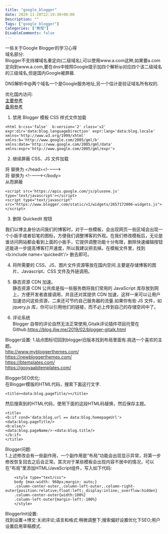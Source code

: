 ```yaml
---
title: "google_blogger"
date: 2020-11-28T22:19:38+08:00
Description: ""
Tags: ["google blogger"]
Categories: ["教程"]
DisableComments: false
---
```

一些关于Google Blogger的学习心得<!--more-->  
域名部分:  
Blogger不支持裸域名重定向(二级域名),可以使用www.a.com这种,如果要a.com定向到www.a.com,要在dns中按照Google提示加四个解析ip对应四个该二级域名的三级域名,但是国内Google被屏蔽.  

DNS解析中@两个域名一个是Google服务地址,另一个估计是验证域名所有权的.

优化国内访问:  
[主要参考](https://blog.iljw.me/2016/09/blogger.html)  
[备用参考](https://www.williamlong.info/cat/webmaster.html)

1. 禁用 Blogger 模板 CSS 样式文件加载
```
<html b:css='false'  b:version='2' class='v2' expr:dir='data:blog.languageDirection' expr:lang='data:blog.locale' xmlns='http://www.w3.org/1999/xhtml' xmlns:b='http://www.google.com/2005/gml/b' xmlns:data='http://www.google.com/2005/gml/data' xmlns:expr='http://www.google.com/2005/gml/expr'>
```
2. 继续屏蔽 CSS、JS 文件加载  
   
将 </head> 替换为  &lt;/head&gt;&lt;!--</head>--&gt;  
将 </body> 替换为  &lt;!--</body>--&gt;&lt;/body&gt;  
从而屏蔽
```
<script src='https://apis.google.com/js/plusone.js' type='text/javascript'></script>
<script type="text/javascript" src="https://www.blogger.com/static/v1/widgets/2657172006-widgets.js"></script>
```
3. 删除 Quickedit 按钮  

我们以博主身份访问我们的博客时，对于一些模板，会出现网页一些区域会出现一个小扳手或者铅笔的图标，方便我们调整博客的外观。在我们修改模板后，无论是谁访问网站都会看到上面的小扳手，它提供调整功能十分有限，删除快速编辑按钮还能进一步提高博客打开速度，所以我建议把去掉。在模板文件里，找到 <b:include name='quickedit'/> 删去即可。  

4. 将所需要的 CSS、JS、图片文件资源等放在国内空间.主要是存储博客的图片、Javascript、CSS 文件及外链调用。  

5. 静态资源 CDN 加速。  
静态资源 CDN 公共库是指一些服务商将我们常用的 JavaScript 库存放到网上，方便开发者直接调用，并且还对其提供 CDN 加速，这样一来可以让用户加速访问这些资源，二来还可节约自己服务器的流量.如果你有些 JS 文件，如 jquery.js 库，你可以引用他们的链接，而不必上传到自己的存储空间中了。  

6. 评论系统  
Blogger 自带的评论自然无法正常使用,Gitalk评论插件项目托管在Github.https://blog.iljw.me/2019/02/blogger-gitalk.html  

Blogger设置:
1.站点图标切回到blogger旧版本找到布局里面有.挑选一个喜欢的主题。  
<http://www.mybloggerthemes.com/>   
<https://newbloggerthemes.com/>    
<https://btemplates.com/>   
<https://gooyaabitemplates.com/>  

BloggerSEO优化:  
在Blogger模版的HTML代码，搜索下面这行文字.
```
<title><data:blog.pageTitle/></title>
```
然后搜索到的HTML代码，使用下面的这段HTML码替换，然后保存主题。
```
<title>
<b:if cond='data:blog.url == data:blog.homepageUrl'>
<data:blog.pageTitle/>
<b:else/>
<data:blog.pageName/>-<data:blog.title/>
</b:if>
</title>
```
Blogger问题:  
1.上述修改会有一些副作用，一个副作用是“布局”功能会出现显示异常，将第一步修改恢复回去之后会正常。其次对于某些模板会出现内容不居中的情况，可以在“布局”里添加HTML/JavaScript组件，写入如下代码:
```
    <style type="text/css">
    body {max-width: 960px;margin: auto;}
    .column-center-outer,.column-left-outer,.column-right-outer{position:relative;float:left;_display:inline;_overflow:hidden}
    .column-center-outer{width:100%}
    .column-left-outer{margin-left:-100%}
    </style>
```
BloggerInit设置:  
找到设置->博文:关闭评论;语言和格式:稍微调整下;搜索偏好设置优化下SEO;用户设置启用草稿模式.



